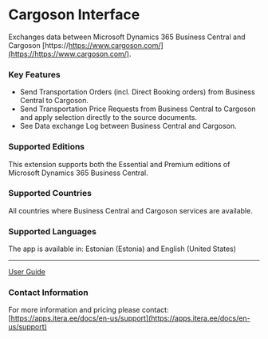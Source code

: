 # Cargoson Interface
Exchanges data between Microsoft Dynamics 365 Business Central and Cargoson 
[https://https://www.cargoson.com/](https://https://www.cargoson.com/).

### Key Features
* Send Transportation Orders (incl. Direct Booking orders) from Business Central to Cargoson.
* Send Transportation Price Requests from Business Central to Cargoson and apply selection directly to the source documents.    
* See Data exchange Log between Business Central and Cargoson.

### Supported Editions
This extension supports both the Essential and Premium editions of Microsoft Dynamics 365 Business Central.

### Supported Countries
All countries where Business Central and Cargoson services are available.

### Supported Languages
The app is available in: Estonian (Estonia) and English (United States)

---

[User Guide](help.md)

### Contact Information
For more information and pricing please contact:  
[https://apps.itera.ee/docs/en-us/support](https://apps.itera.ee/docs/en-us/support)
